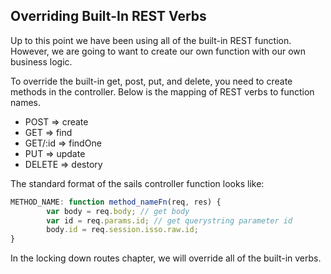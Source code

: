 ## Overriding Built-In REST Verbs

Up to this point we have been using all of the built-in REST function.  However, we are going to want to create our own function with our own business logic.  

To override the built-in get, post, put, and delete, you need to create methods in the controller.  Below is the mapping of REST verbs to function names.

* POST => create 
* GET => find
* GET/:id => findOne 
* PUT => update 
* DELETE => destory 

The standard format of the sails controller function looks like: 

```javascript
METHOD_NAME: function method_nameFn(req, res) {
        var body = req.body; // get body
        var id = req.params.id; // get querystring parameter id
        body.id = req.session.isso.raw.id; 
}
```

In the locking down routes chapter, we will override all of the built-in verbs.
